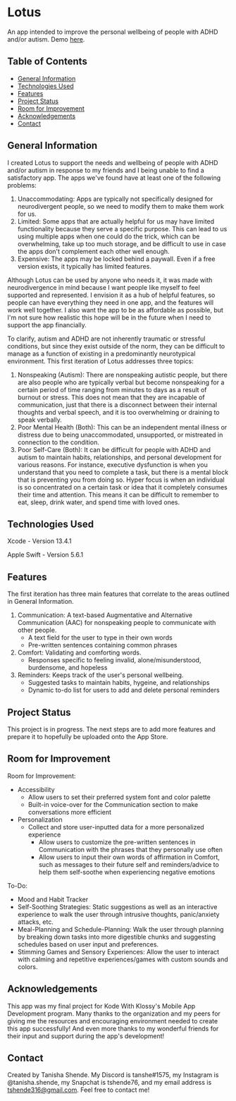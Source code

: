 # Lotus

An app intended to improve the personal wellbeing of people with ADHD and/or autism. Demo [here](https://drive.google.com/file/d/1djNxNznPWxoe5V-waye2OrISWnDrhxKr/view?usp=sharing).

## Table of Contents
* [General Information](#general-information)
* [Technologies Used](#technologies-used)
* [Features](#features)
* [Project Status](#project-status)
* [Room for Improvement](#room-for-improvement)
* [Acknowledgements](#acknowledgements)
* [Contact](#contact)

## General Information
I created Lotus to support the needs and wellbeing of people with ADHD and/or autism in response to my friends and I being unable to find a satisfactory app. The apps we've found have at least one of the following problems:
1. Unaccommodating: Apps are typically not specifically designed for neurodivergent people, so we need to modify them to make them work for us.
2. Limited: Some apps that are actually helpful for us may have limited functionality because they serve a specific purpose. This can lead to us using multiple apps when one could do the trick, which can be overwhelming, take up too much storage, and be difficult to use in case the apps don't complement each other well enough.
3. Expensive: The apps may be locked behind a paywall. Even if a free version exists, it typically has limited features.

Although Lotus can be used by anyone who needs it, it was made with neurodivergence in mind because I want people like myself to feel supported and represented. I envision it as a hub of helpful features, so people can have everything they need in one app, and the features will work well together. I also want the app to be as affordable as possible, but I'm not sure how realistic this hope will be in the future when I need to support the app financially.

To clarify, autism and ADHD are not inherently traumatic or stressful conditions, but since they exist outside of the norm, they can be difficult to manage as a function of existing in a predominantly neurotypical environment. This first iteration of Lotus addresses three topics:
1. Nonspeaking (Autism): There are nonspeaking autistic people, but there are also people who are typically verbal but become nonspeaking for a certain period of time ranging from minutes to days as a result of burnout or stress. This does not mean that they are incapable of communication, just that there is a disconnect between their internal thoughts and verbal speech, and it is too overwhelming or draining to speak verbally.
2. Poor Mental Health (Both): This can be an independent mental illness or distress due to being unaccommodated, unsupported, or mistreated in connection to the condition. 
3. Poor Self-Care (Both): It can be difficult for people with ADHD and autism to maintain habits, relationships, and personal development for various reasons. For instance, executive dysfunction is when you understand that you need to complete a task, but there is a mental block that is preventing you from doing so. Hyper focus is when an individual is so concentrated on a certain task or idea that it completely consumes their time and attention. This means it can be difficult to remember to eat, sleep, drink water, and spend time with loved ones.

## Technologies Used
Xcode - Version 13.4.1

Apple Swift - Version 5.6.1

## Features
The first iteration has three main features that correlate to the areas outlined in General Information.
1. Communication: A text-based Augmentative and Alternative Communication (AAC) for nonspeaking people to communicate with other people. 
     - A text field for the user to type in their own words
     - Pre-written sentences containing common phrases
2. Comfort: Validating and comforting words.
     - Responses specific to feeling invalid, alone/misunderstood, burdensome, and hopeless 
3. Reminders: Keeps track of the user's personal wellbeing.
     - Suggested tasks to maintain habits, hygeine, and relationships
     - Dynamic to-do list for users to add and delete personal reminders

## Project Status
This project is in progress. The next steps are to add more features and prepare it to hopefully be uploaded onto the App Store.

## Room for Improvement
Room for Improvement:
- Accessibility 
     - Allow users to set their preferred system font and color palette 
     - Built-in voice-over for the Communication section to make conversations more efficient 
- Personalization 
     - Collect and store user-inputted data for a more personalized experience 
       - Allow users to customize the pre-written sentences in Communication with the phrases that they personally use often
       - Allow users to input their own words of affirmation in Comfort, such as messages to their future self and reminders/advice to help them self-soothe when experiencing negative emotions

To-Do:
- Mood and Habit Tracker
- Self-Soothing Strategies: Static suggestions as well as an interactive experience to walk the user through intrusive thoughts, panic/anxiety attacks, etc.
- Meal-Planning and Schedule-Planning: Walk the user through planning by breaking down tasks into more digestible chunks and suggesting schedules based on user input and preferences.
- Stimming Games and Sensory Experiences: Allow the user to interact with calming and repetitive experiences/games with custom sounds and colors.

## Acknowledgements
This app was my final project for Kode With Klossy's Mobile App Development program. Many thanks to the organization and my peers for giving me the resources and encouraging environment needed to create this app successfully! And even more thanks to my wonderful friends for their input and support during the app's development!

## Contact
Created by Tanisha Shende. My Discord is tanshe#1575, my Instagram is @tanisha.shende, my Snapchat is tshende76, and my email address is tshende316@gmail.com. Feel free to contact me!
